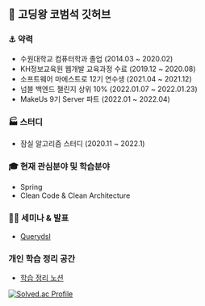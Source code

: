## 👋 고딩왕 코범석 깃허브

<!--
**kobeomseok95/kobeomseok95** is a ✨ _special_ ✨ repository because its `README.md` (this file) appears on your GitHub profile.

Here are some ideas to get you started:

- 🔭 I’m currently working on ...
- 🌱 I’m currently learning ...
- 👯 I’m looking to collaborate on ...
- 🤔 I’m looking for help with ...
- 💬 Ask me about ...
- 📫 How to reach me: ...
- 😄 Pronouns: ...
- ⚡ Fun fact: ...
-->

### ⚓ 약력
- 수원대학교 컴퓨터학과 졸업 (2014.03 ~ 2020.02)
- KH정보교육원 웹개발 교육과정 수료 (2019.12 ~ 2020.08)
- 소프트웨어 마에스트로 12기 연수생 (2021.04 ~ 2021.12)
- 넘블 백엔드 챌린지 상위 10% (2022.01.07 ~ 2022.01.23)
- MakeUs 9기 Server 파트 (2022.01 ~ 2022.04)

### 🏭 스터디
- 잠실 알고리즘 스터디 (2020.11 ~ 2022.1)

### 🎓 현재 관심분야 및 학습분야
- Spring
- Clean Code & Clean Architecture

### 🙋‍♂️ 세미나 & 발표
- [Querydsl](https://www.slideshare.net/ssuserd717021/querydsl-250999857)

### 개인 학습 정리 공간
- [학습 정리 노션](https://kobeomseok95.notion.site/kobeomseok95/f76282441e564baaaa994a3c98ac0948)

[![Solved.ac Profile](http://mazassumnida.wtf/api/v2/generate_badge?boj=kobeomseok95)](https://solved.ac/kobeomseok95/)
